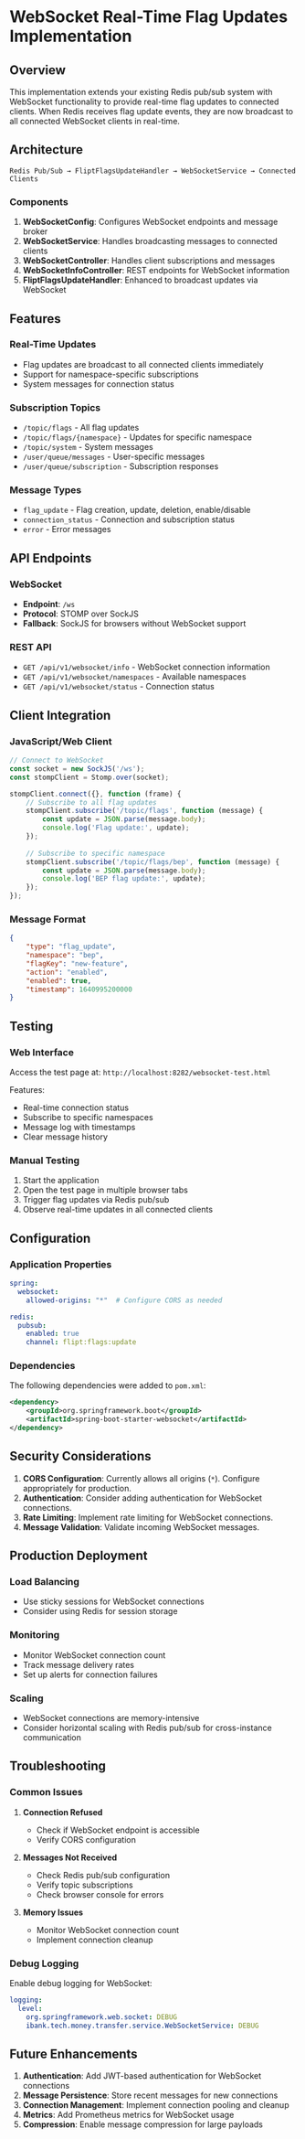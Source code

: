 # WebSocket Real-Time Flag Updates Implementation

## Overview

This implementation extends your existing Redis pub/sub system with WebSocket functionality to provide real-time flag updates to connected clients. When Redis receives flag update events, they are now broadcast to all connected WebSocket clients in real-time.

## Architecture

```
Redis Pub/Sub → FliptFlagsUpdateHandler → WebSocketService → Connected Clients
```

### Components

1. **WebSocketConfig**: Configures WebSocket endpoints and message broker
2. **WebSocketService**: Handles broadcasting messages to connected clients
3. **WebSocketController**: Handles client subscriptions and messages
4. **WebSocketInfoController**: REST endpoints for WebSocket information
5. **FliptFlagsUpdateHandler**: Enhanced to broadcast updates via WebSocket

## Features

### Real-Time Updates
- Flag updates are broadcast to all connected clients immediately
- Support for namespace-specific subscriptions
- System messages for connection status

### Subscription Topics
- `/topic/flags` - All flag updates
- `/topic/flags/{namespace}` - Updates for specific namespace
- `/topic/system` - System messages
- `/user/queue/messages` - User-specific messages
- `/user/queue/subscription` - Subscription responses

### Message Types
- `flag_update` - Flag creation, update, deletion, enable/disable
- `connection_status` - Connection and subscription status
- `error` - Error messages

## API Endpoints

### WebSocket
- **Endpoint**: `/ws`
- **Protocol**: STOMP over SockJS
- **Fallback**: SockJS for browsers without WebSocket support

### REST API
- `GET /api/v1/websocket/info` - WebSocket connection information
- `GET /api/v1/websocket/namespaces` - Available namespaces
- `GET /api/v1/websocket/status` - Connection status

## Client Integration

### JavaScript/Web Client
```javascript
// Connect to WebSocket
const socket = new SockJS('/ws');
const stompClient = Stomp.over(socket);

stompClient.connect({}, function (frame) {
    // Subscribe to all flag updates
    stompClient.subscribe('/topic/flags', function (message) {
        const update = JSON.parse(message.body);
        console.log('Flag update:', update);
    });
    
    // Subscribe to specific namespace
    stompClient.subscribe('/topic/flags/bep', function (message) {
        const update = JSON.parse(message.body);
        console.log('BEP flag update:', update);
    });
});
```

### Message Format
```json
{
    "type": "flag_update",
    "namespace": "bep",
    "flagKey": "new-feature",
    "action": "enabled",
    "enabled": true,
    "timestamp": 1640995200000
}
```

## Testing

### Web Interface
Access the test page at: `http://localhost:8282/websocket-test.html`

Features:
- Real-time connection status
- Subscribe to specific namespaces
- Message log with timestamps
- Clear message history

### Manual Testing
1. Start the application
2. Open the test page in multiple browser tabs
3. Trigger flag updates via Redis pub/sub
4. Observe real-time updates in all connected clients

## Configuration

### Application Properties
```yaml
spring:
  websocket:
    allowed-origins: "*"  # Configure CORS as needed

redis:
  pubsub:
    enabled: true
    channel: flipt:flags:update
```

### Dependencies
The following dependencies were added to `pom.xml`:
```xml
<dependency>
    <groupId>org.springframework.boot</groupId>
    <artifactId>spring-boot-starter-websocket</artifactId>
</dependency>
```

## Security Considerations

1. **CORS Configuration**: Currently allows all origins (`*`). Configure appropriately for production.
2. **Authentication**: Consider adding authentication for WebSocket connections.
3. **Rate Limiting**: Implement rate limiting for WebSocket connections.
4. **Message Validation**: Validate incoming WebSocket messages.

## Production Deployment

### Load Balancing
- Use sticky sessions for WebSocket connections
- Consider using Redis for session storage

### Monitoring
- Monitor WebSocket connection count
- Track message delivery rates
- Set up alerts for connection failures

### Scaling
- WebSocket connections are memory-intensive
- Consider horizontal scaling with Redis pub/sub for cross-instance communication

## Troubleshooting

### Common Issues

1. **Connection Refused**
   - Check if WebSocket endpoint is accessible
   - Verify CORS configuration

2. **Messages Not Received**
   - Check Redis pub/sub configuration
   - Verify topic subscriptions
   - Check browser console for errors

3. **Memory Issues**
   - Monitor WebSocket connection count
   - Implement connection cleanup

### Debug Logging
Enable debug logging for WebSocket:
```yaml
logging:
  level:
    org.springframework.web.socket: DEBUG
    ibank.tech.money.transfer.service.WebSocketService: DEBUG
```

## Future Enhancements

1. **Authentication**: Add JWT-based authentication for WebSocket connections
2. **Message Persistence**: Store recent messages for new connections
3. **Connection Management**: Implement connection pooling and cleanup
4. **Metrics**: Add Prometheus metrics for WebSocket usage
5. **Compression**: Enable message compression for large payloads 